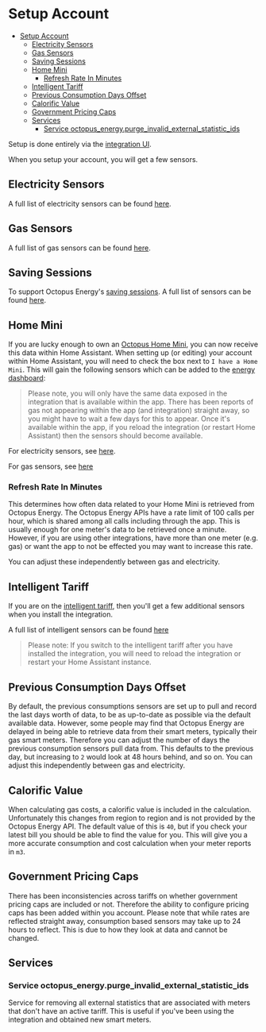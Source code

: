 # Setup Account

- [Setup Account](#setup-account)
  - [Electricity Sensors](#electricity-sensors)
  - [Gas Sensors](#gas-sensors)
  - [Saving Sessions](#saving-sessions)
  - [Home Mini](#home-mini)
    - [Refresh Rate In Minutes](#refresh-rate-in-minutes)
  - [Intelligent Tariff](#intelligent-tariff)
  - [Previous Consumption Days Offset](#previous-consumption-days-offset)
  - [Calorific Value](#calorific-value)
  - [Government Pricing Caps](#government-pricing-caps)
  - [Services](#services)
    - [Service octopus\_energy.purge\_invalid\_external\_statistic\_ids](#service-octopus_energypurge_invalid_external_statistic_ids)


Setup is done entirely via the [integration UI](https://my.home-assistant.io/redirect/config_flow_start/?domain=octopus_energy).

When you setup your account, you will get a few sensors.

## Electricity Sensors

A full list of electricity sensors can be found [here](./sensors/electricity.md).

## Gas Sensors

A full list of gas sensors can be found [here](./sensors/gas.md).

## Saving Sessions

To support Octopus Energy's [saving sessions](https://octopus.energy/saving-sessions/). A full list of  sensors can be found [here](./sensors/saving_sessions.md).

## Home Mini

If you are lucky enough to own an [Octopus Home Mini](https://octopus.energy/blog/octopus-home-mini/), you can now receive this data within Home Assistant. When setting up (or editing) your account within Home Assistant, you will need to check the box next to `I have a Home Mini`. This will gain the following sensors which can be added to the [energy dashboard](https://www.home-assistant.io/blog/2021/08/04/home-energy-management/):

> Please note, you will only have the same data exposed in the integration that is available within the app. There has been reports of gas not appearing within the app (and integration) straight away, so you might have to wait a few days for this to appear. Once it's available within the app, if you reload the integration (or restart Home Assistant) then the sensors should become available.

For electricity sensors, see [here](./sensors/electricity.md#home-mini-sensors).

For gas sensors, see [here](./sensors/gas.md#home-mini-sensors)

### Refresh Rate In Minutes

This determines how often data related to your Home Mini is retrieved from Octopus Energy. The Octopus Energy APIs have a rate limit of 100 calls per hour, which is shared among all calls including through the app. This is usually enough for one meter's data to be retrieved once a minute. However, if you are using other integrations, have more than one meter (e.g. gas) or want the app to not be effected you may want to increase this rate. 

You can adjust these independently between gas and electricity.

## Intelligent Tariff

If you are on the [intelligent tariff](https://octopus.energy/smart/intelligent-octopus/), then you'll get a few additional sensors when you install the integration. 

A full list of intelligent sensors can be found [here](./sensors/intelligent.md)

> Please note: If you switch to the intelligent tariff after you have installed the integration, you will need to reload the integration or restart your Home Assistant instance.

## Previous Consumption Days Offset

By default, the previous consumptions sensors are set up to pull and record the last days worth of data, to be as up-to-date as possible via the default available data. However, some people may find that Octopus Energy are delayed in being able to retrieve data from their smart meters, typically their gas smart meters. Therefore you can adjust the number of days the previous consumption sensors pull data from. This defaults to the previous day, but increasing to `2` would look at 48 hours behind, and so on. You can adjust this independently between gas and electricity.

## Calorific Value

When calculating gas costs, a calorific value is included in the calculation. Unfortunately this changes from region to region and is not provided by the Octopus Energy API. The default value of this is `40`, but if you check your latest bill you should be able to find the value for you. This will give you a more accurate consumption and cost calculation when your meter reports in `m3`.

## Government Pricing Caps

There has been inconsistencies across tariffs on whether government pricing caps are included or not. Therefore the ability to configure pricing caps has been added within you account. Please note that while rates are reflected straight away, consumption based sensors may take up to 24 hours to reflect. This is due to how they look at data and cannot be changed.

## Services

### Service octopus_energy.purge_invalid_external_statistic_ids

Service for removing all external statistics that are associated with meters that don't have an active tariff. This is useful if you've been using the integration and obtained new smart meters.